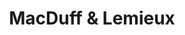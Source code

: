---
title: MacDuff & Lemieux
layout: about
permalink: /macduff.html
# include CollectionBuilder info at bottom
# credits: true
# Edit the markdown on in this file to describe your collection
# Look in _includes/feature for options to easily add features to the page
---